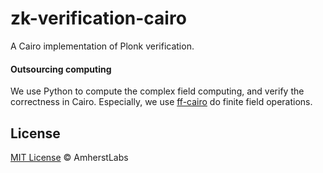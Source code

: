 # zk-verification-cairo

A Cairo implementation of Plonk verification.


#### Outsourcing computing

We use Python to compute the complex field computing, and verify the correctness in Cairo. Especially, we use [ff-cairo](https://github.com/EulerSmile/ff-cairo) do finite field operations.


## License
[MIT License](https://opensource.org/licenses/MIT) © AmherstLabs
